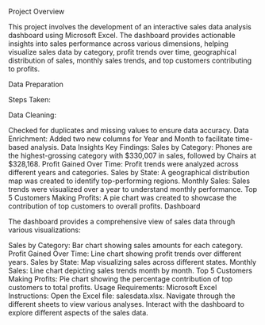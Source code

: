 Project Overview

This project involves the development of an interactive sales data analysis dashboard using Microsoft Excel. The dashboard provides actionable insights into sales performance across various dimensions, helping visualize sales data by category, profit trends over time, geographical distribution of sales, monthly sales trends, and top customers contributing to profits.

Data Preparation

Steps Taken:

Data Cleaning:

Checked for duplicates and missing values to ensure data accuracy.
Data Enrichment:
Added two new columns for Year and Month to facilitate time-based analysis.
Data Insights
Key Findings:
Sales by Category:
Phones are the highest-grossing category with $330,007 in sales, followed by Chairs at $328,168.
Profit Gained Over Time:
Profit trends were analyzed across different years and categories.
Sales by State:
A geographical distribution map was created to identify top-performing regions.
Monthly Sales:
Sales trends were visualized over a year to understand monthly performance.
Top 5 Customers Making Profits:
A pie chart was created to showcase the contribution of top customers to overall profits.
Dashboard

The dashboard provides a comprehensive view of sales data through various visualizations:

Sales by Category: Bar chart showing sales amounts for each category.
Profit Gained Over Time: Line chart showing profit trends over different years.
Sales by State: Map visualizing sales across different states.
Monthly Sales: Line chart depicting sales trends month by month.
Top 5 Customers Making Profits: Pie chart showing the percentage contribution of top customers to total profits.
Usage
Requirements:
Microsoft Excel
Instructions:
Open the Excel file: salesdata.xlsx.
Navigate through the different sheets to view various analyses.
Interact with the dashboard to explore different aspects of the sales data.
